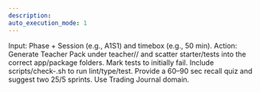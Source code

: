 ```yaml
---
description:
auto_execution_mode: 1
---
```


Input: Phase + Session (e.g., A1S1) and timebox (e.g., 50 min).
Action: Generate Teacher Pack under teacher/<phase-session>/ and scatter starter/tests into the correct app/package folders. Mark tests to initially fail. Include scripts/check-<phase-session>.sh to run lint/type/test. Provide a 60–90 sec recall quiz and suggest two 25/5 sprints. Use Trading Journal domain.
